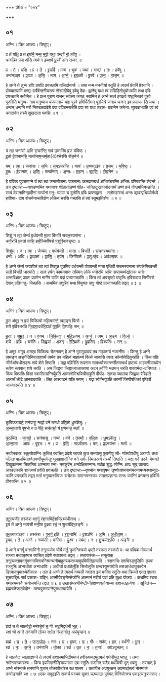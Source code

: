 +++
title = "००४"

+++


## ०१
अग्निः। त्रित आप्त्यः। त्रिष्टुप्।

प्र ते॑ यक्षि॒ प्र त॑ इयर्मि॒ मन्म॒ भुवो॒ यथा॒ वन्द्यो॑ नो॒ हवे॑षु ।  
धन्व॑न्निव प्र॒पा अ॑सि॒ त्वम॑ग्न इय॒क्षवे॑ पू॒रवे॑ प्रत्न राजन् ॥

प्र । ते॒ । य॒क्षि॒ । प्र । ते॒ । इ॒य॒र्मि॒ । मन्म॑ । भुवः॑ । यथा॑ । वन्द्यः॑ । नः॒ । हवे॑षु ।  
धन्व॑न्ऽइव । प्र॒ऽपा । अ॒सि॒ । त्वम् । अ॒ग्ने॒ । इ॒य॒क्षवे॑ । पू॒रवे॑ । प्र॒त्न॒ । रा॒ज॒न् ॥

हे अग्ने ते तुभ्यं हविः प्रयक्षि प्रयच्छामि यजिर्दानार्थः । तथा मन्म मननीयां स्तुतिं हे त्वदर्थं प्रेयर्मि प्रेरयामि । प्रोच्चारयामि वन्द्यः सर्वैर्वन्दनीयस्त्वं नोस्मदीयेषु हवेषु देवा- ह्वानेषु यथा त्वं सन्निहितोभुवोभवसि तथा हविः प्रयच्छामि स्तौमिच । हे प्रत्न पुराण राजन् सर्वस्य जगतः स्वामिन् हे अग्ने सत्वं इयक्षवे यष्टुमिच्छवे पूरवे पूरुरिति मनुष्य- नाम मनुष्याय यजमानाय यद्वा पूरवे हविर्भिर्देवान् पूरयित्रे जनाय धन्वन् इव प्रपाअ- सि यथा । धन्वन् धन्वनि मरौ निरुदकप्रदेशे प्रपा प्रपिबन्त्यत्रेति प्रपा सा यथा उदक- प्रदानेन जनेभ्यः सुखदाभवति एवं त्वं धनदानेन तस्मै सुखदाता भवसि ॥ १ ॥

## ०२
अग्निः। त्रित आप्त्यः। त्रिष्टुप्।

यं त्वा॒ जना॑सो अ॒भि सं॒चर॑न्ति॒ गाव॑ उ॒ष्णमि॑व व्र॒जं य॑विष्ठ ।  
दू॒तो दे॒वाना॑मसि॒ मर्त्या॑नाम॒न्तर्म॒हा{4}श्च॑रसि रोच॒नेन॑ ॥

यम् । त्वा॒ । जना॑सः । अ॒भि । स॒म्ऽचर॑न्ति । गावः॑ । उ॒ष्णम्ऽइ॑व । व्र॒जम् । य॒वि॒ष्ठ॒ ।  
दू॒तः । दे॒वाना॑म् । अ॒सि॒ । मर्त्या॑नाम् । अ॒न्तः । म॒हान् । च॒र॒सि॒ । रो॒च॒नेन॑ ॥

हे यविष्ठ युवतमाग्ने यं त्वा त्वां जनासोजनाः यजमानाः फलप्राप्त्यर्थं अभिसंचरन्ति अभितः परिचरन्ति सेवन्ते । तत्र दृष्टान्तः—गावउष्णमिव यथागावः शीतार्ताउष्णं शीत- जनितदुःखापनोदनार्थं उष्णं व्रजं गोष्ठमभिगच्छन्ति । सत्वं देवानामिन्द्रादीनां मर्त्यानां मनु- ष्याणां च दूतोसि हविः प्रापणद्वारा । ततोमहांस्त्वं अन्तः द्यावापृथिव्योर्मध्ये हवींष्या- दाय रोचनेनान्तरिक्षेण लोकेन चरसि गच्छसि तं त्वां स्तुमइतिशेषः ॥ २ ॥

## ०३
अग्निः। त्रित आप्त्यः। त्रिष्टुप्।

शिशुं॒ न त्वा॒ जेन्यं॑ व॒र्धय॑न्ती मा॒ता बि॑भर्ति सचन॒स्यमा॑ना ।  
धनो॒रधि॑ प्र॒वता॑ यासि॒ हर्य॒ञ्जिगी॑षसे प॒शुरि॒वाव॑सृष्टः ॥

शिशु॑म् । न । त्वा॒ । जेन्य॑म् । व॒र्धय॑न्ती । मा॒ता । बि॒भ॒र्ति॒ । स॒च॒न॒स्यमा॑ना ।  
धनोः॑ । अधि॑ । प्र॒ऽवता॑ । या॒सि॒ । हर्य॑म् । जिगी॑षसे । प॒शुःऽइ॑व । अव॑ऽसृष्टः ॥

हे अग्ने जेन्यं जयशीलं त्वा त्वां शिशुन्न पुत्रमिव वर्धयन्ती पोषयन्ती माता पृथिवी सचनस्यमाना संपर्कमिच्छन्ती सती बिभर्ति धारयति । सत्वं हर्यन् कामयमानः तस्मिन् लोके धनोरधि अधिः सप्तम्यर्थद्योतकः धनोः अन्तरिक्षात् प्रवता प्रवणेन मार्गेण यासि यज्ञं प्रत्यागच्छसि । किंच त्वं अवसृष्टो यष्टृभिः हविरादाय जिगीषसे देवान् प्रतिगन्तु- मिच्छसि । कथमिव पशुरिव यथा विमुक्तः पशुः गोष्ठं प्रत्यागच्छति तद्वत् ॥ ३ ॥

## ०४
अग्निः। त्रित आप्त्यः। त्रिष्टुप्।

मू॒रा अ॑मूर॒ न व॒यं चि॑कित्वो महि॒त्वम॑ग्ने॒ त्वम॒ङ्ग वि॑त्से ।  
शये॑ व॒व्रिश्चर॑ति जि॒ह्वया॒दन्रे॑रि॒ह्यते॑ युव॒तिं वि॒श्पतिः॒ सन् ॥

मू॒राः । अ॒मू॒र॒ । न । व॒यम् । चि॒कि॒त्वः॒ । म॒हि॒ऽत्वम् । अ॒ग्ने॒ । त्वम् । अ॒ङ्ग । वि॒त्से॒ ।  
शये॑ । व॒व्रिः । चर॑ति । जि॒ह्वया॑ । अ॒दन् । रे॒रि॒ह्यते॑ । यु॒व॒तिम् । वि॒श्पतिः॑ । सन् ॥

हे अमूर अमूढ अतएव चिकित्वः चेतनावन् हे अग्ने मूरामूढावयं तव माहात्मयं नजानीमः । किन्तु हे अग्ने त्वमङ्ग अङ्गेतिनिपातएवार्थे त्वमेव तव महित्वं माहात्म्यं वित्से जानासि त्वत्तः कोन्योवेदितुमर्हति । किंच वव्रिः जीर्णओषधीसङ्गः शये शेते तिष्ठति । यद्वा वव्रिरिति रूपनाम सामर्थ्याच्चान्तर्णीतमत्वर्थं द्रष्टव्यं आहवनीयाख्येन रूपेण रूपवान् शये चरति । अथ जिह्वया जिह्वाज्वालाख्यया अदन् हवींषि भक्षयन् चरति वाक्यभेदा-दनिघातः । किंच विश्पतिः विशां स्वामीसन्नग्निर्युवतिं आत्मनोमिश्रयित्रीमाहुतिं दीर्घप्र- सृतया ज्वालया जिह्वया रेरिह्यते अत्यर्थं लेढि आस्वादयति । लिह आस्वादने यङि रूपम् । यद्वा सोग्निर्युवतिं तरुणीं जिर्णौषधिकां पृथिवीं आस्वादयति ॥ ४ ॥

## ०५
अग्निः। त्रित आप्त्यः। त्रिष्टुप्।

कूचि॑ज्जायते॒ सन॑यासु॒ नव्यो॒ वने॑ तस्थौ पलि॒तो धू॒मके॑तुः ।  
अ॒स्ना॒तापो॑ वृष॒भो न प्र वे॑ति॒ सचे॑तसो॒ यं प्र॒णय॑न्त॒ मर्ताः॑ ॥

कूऽचि॑त् । जा॒य॒ते॒ । सन॑यासु । नव्यः॑ । वने॑ । त॒स्थौ॒ । प॒लि॒तः । धू॒मऽके॑तुः ।  
अ॒स्ना॒ता । आपः॑ । वृ॒ष॒भः । न । प्र । वे॒ति॒ । सऽचे॑तसः । यम् । प्र॒ऽनय॑न्त । मर्ताः॑ ॥

नव्योनवतरः स्तुत्योवाग्निः कूचित् क्वचित् प्रदेशे जायते कुत्र सनयासु पुराणीषु जी- र्णास्वोषधीषु अरण्योः तथा पलितः पालयिताश्वेतवर्णोधूमकेतुः धूमप्रज्ञानोग्निः वने सर्व- स्मिन्नरण्ये तस्थौ तिष्ठति । यद्वा वने उदके मेघगते विद्युदात्मना तिष्ठतिच अस्नाता स्ना- नमकुर्वन् अनपेक्षितस्नानः सर्वदा शुद्धः सोग्निः आपः सुब् व्यत्ययः अपउदकानि शान्त्यर्थं प्रवेति प्रगच्छति । तत्र दृष्टान्तः—वृषभोन यथावृषभः तृष्णोपशमनार्थमरण्यमध्यस्थान्युद- कानि प्रगच्छति तद्वत् मर्ता मनुष्यारुत्विजः सचेतसः समानमनस्काः समानप्रज्ञानाः सन्तः यमग्निं प्रणयन्त हविर्भिः प्रीणयन्ति ॥ ५ ॥

## ०६
अग्निः। त्रित आप्त्यः। त्रिष्टुप्।

त॒नू॒त्यजे॑व॒ तस्क॑रा वन॒र्गू र॑श॒नाभि॑र्द॒शभि॑र॒भ्य॑धीताम् ।  
इ॒यं ते॑ अग्ने॒ नव्य॑सी मनी॒षा यु॒क्ष्वा रथं॒ न शु॒चय॑द्भि॒रङ्गैः॑ ॥

त॒नू॒त्यजा॑ऽइव । तस्क॑रा । व॒न॒र्गू इति॑ । र॒श॒नाभिः॑ । द॒शऽभिः॑ । अ॒भि । अ॒धी॒ता॒म् ।  
इ॒यम् । ते॒ । अ॒ग्ने॒ । नव्य॑सी । म॒नी॒षा । यु॒क्ष्व । रथ॑म् । न । शु॒चय॑त्ऽभिः । अङ्गैः॑ ॥

हे अग्ने वनर्गू वनगामिनौ तनूत्यजेव चौर्ये मर्तुं क्रुतनिश्चयो धृष्टौ तस्करा तस्करौ य- था पथिकं मोषणार्थं रज्ज्वा बध्वाकृष्यच क्वचित् प्रदेशे स्थापयतः तद्वत् । तथायास्कः— तनूत्यक् तनूत्यक्तावनर्गूवनगामिनावग्निमन्थनौबाहूतस्कराभ्यामुपमिमीतेइत्यादि । रशनाभिः दशभिरङ्गुलिभिः कृत्वा रज्जुभिः अभ्यधीतां अभ्यधायि । अधीतां दधातेर्लुङि सिचोलुकि छन्दस्युभयथेति तसआर्धधातुकत्वेन ङित्वाद्घुमास्थेतीकारः । ततः हे अग्ने ते त्वदर्थं नव्यसी नवतरा इयं मनीषा स्तुतिः मया क्रियते एतत् ज्ञात्वा शुचयद्भिः सर्वं प्रकाश- यद्भिः आत्मीयैरङ्गैस्तेजोभि आत्मानं मदीयं यज्ञं प्रति युक्ष्व योजय । कथमिव रथन्न यथारथमश्वैः संयोजयन्ति तद्वत् ॥ ६ ॥ उखासंभरणीयेष्टौर्ग्नेर्ब्रह्मण्ववतोयाज्या ब्रह्मचतइत्येषा । सूत्रितंच—ब्रह्मचतेजातवेदोन- मश्चपुरूण्यग्नेपुरुधात्वायेति ।

## ०७
अग्निः। त्रित आप्त्यः। त्रिष्टुप्।

ब्रह्म॑ च ते जातवेदो॒ नम॑श्चे॒यं च॒ गीः सद॒मिद्वर्ध॑नी भूत् ।  
रक्षा॑ णो अग्ने॒ तन॑यानि तो॒का रक्षो॒त न॑स्त॒न्वो॒३॒॑ अप्र॑युच्छन् ॥

ब्रह्म॑ । च॒ । ते॒ । जा॒त॒ऽवे॒दः॒ । नमः॑ । च॒ । इ॒यम् । च॒ । गीः । सद॑म् । इत् । वर्ध॑नी । भू॒त् ।  
रक्ष॑ । नः॒ । अ॒ग्ने॒ । तन॑यानि । तो॒का । रक्ष॑ । उ॒त । नः॒ । त॒न्वः॑ । अप्र॑ऽयुच्छन् ॥

हे जातवेदः जातप्रज्ञाग्ने ते त्वदर्थं ब्रह्मास्माभिर्दीयमानं हवीरूपमद्भुतमन्नं वर्धनीभूत् भवतु । तथा नमोनमस्कारश्च । किंच इयमिदानीङ्क्रियमाणा एषा स्तुतिः सदमित् सदैव वर्धयित्री भूत् भवतु । तस्मात् हे अग्ने नोस्माकं तनयानि पुत्रान् तोकापौत्रांश्च रक्ष पालय । उतापिच अप्रयुच्छन् अप्रमाद्यंस्त्वं नोस्माकं तन्वोङ्गानि रक्ष ॥ ७ ॥एकः समुद्रइति सप्तर्चं पञ्चमं सूक्तं ऋष्याद्याः पूर्ववत् विनियोगश्च एकइत्यनुक्रान्तम् ।